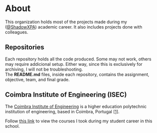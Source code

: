 # About

This organization holds most of the projects made during my ([@ShadowXPA](https://github.com/ShadowXPA)) academic career. It also includes projects done with colleagues.  

## Repositories

Each repository holds all the code produced. Some may not work, others may require addicional setup. Either way, since this is exclusively for archiving, I will not be troubleshooting.  
The **README.md** files, inside each repository, contains the assignment, objective, team, and final grade.  

## Coimbra Institute of Engineering (ISEC)

The [Coimbra Institute of Engineering](https://isec.pt) is a higher education polytechnic institution of engineering, based in Coimbra, Portugal [[1]](https://en.wikipedia.org/wiki/Instituto_Superior_de_Engenharia_de_Coimbra).  

Follow [this link](/isec/README.md) to view the courses I took during my student career in this school.
